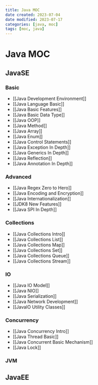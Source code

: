 ```yaml
---
title: Java MOC
date created: 2023-07-04
date modified: 2023-07-17
categories: [java, moc]
tags: [moc, java]
---
```


# Java MOC

## JavaSE

### Basic

- [[Java Development Environment]]
- [[Java Language Basic]]
- [[Java Basic Features]]
- [[Java Basic Data Type]]
- [[Java OOP]]
- [[Java Method]]
- [[Java Array]]
- [[Java Enum]]
- [[Java Control Statements]]
- [[Java Exception In Depth]]
- [[Java Generics In Depth]]
- [[Java Reflection]]
- [[Java Annotation In Depth]]

### Advanced

- [[Java Regex Zero to Hero]]
- [[Java Encoding and Encryption]]
- [[Java Internationalization]]
- [[JDK8 New Features]]
- [[Java SPI In Depth]]

### Collections

- [[Java Collections Intro]]
- [[Java Collections List]]
- [[Java Collections Map]]
- [[Java Collections Set]]
- [[Java Collections Queue]]
- [[Java Collections Stream]]

### IO

- [[Java IO Model]]
- [[Java NIO]]
- [[Java Serialization]]
- [[Java Network Development]]
- [[JavaIO Utility Classes]]

### Concurrency

- [[Java Concurrency Intro]]
- [[Java Thread Basic]]
- [[Java Concurrent Basic Mechanism]]
- [[Java Lock]]

### JVM

## JavaEE
